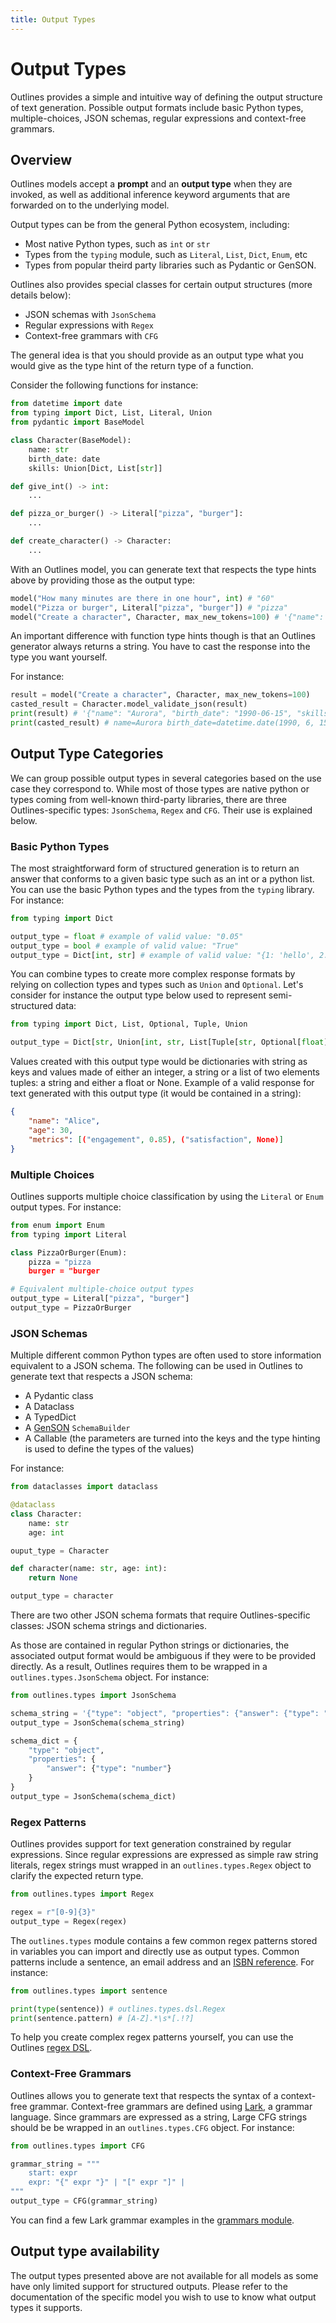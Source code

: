 ```yaml
---
title: Output Types
---
```


# Output Types

Outlines provides a simple and intuitive way of defining the output structure of text generation. Possible output formats include basic Python types, multiple-choices, JSON schemas, regular expressions and context-free grammars.

## Overview

Outlines models accept a __prompt__ and an __output type__ when they are invoked, as well as additional inference keyword arguments that are forwarded on to the underlying model.

Output types can be from the general Python ecosystem, including:
- Most native Python types, such as `int` or `str`
- Types from the `typing` module, such as `Literal`, `List`, `Dict`, `Enum`, etc
- Types from popular theird party libraries such as Pydantic or GenSON.

Outlines also provides special classes for certain output structures (more details below):
- JSON schemas with `JsonSchema`
- Regular expressions with `Regex`
- Context-free grammars with `CFG`

The general idea is that you should provide as an output type what you would give as the type hint of the return type of a function.

Consider the following functions for instance:

```python
from datetime import date
from typing import Dict, List, Literal, Union
from pydantic import BaseModel

class Character(BaseModel):
    name: str
    birth_date: date
    skills: Union[Dict, List[str]]

def give_int() -> int:
    ...

def pizza_or_burger() -> Literal["pizza", "burger"]:
    ...

def create_character() -> Character:
    ...
```

With an Outlines model, you can generate text that respects the type hints above by providing those as the output type:

```python
model("How many minutes are there in one hour", int) # "60"
model("Pizza or burger", Literal["pizza", "burger"]) # "pizza"
model("Create a character", Character, max_new_tokens=100) # '{"name": "James", "birth_date": "1980-05-10)", "skills": ["archery", "negotiation"]}'
```

An important difference with function type hints though is that an Outlines generator always returns a string.
You have to cast the response into the type you want yourself.

For instance:

```python
result = model("Create a character", Character, max_new_tokens=100)
casted_result = Character.model_validate_json(result)
print(result) # '{"name": "Aurora", "birth_date": "1990-06-15", "skills": ["Stealth", "Diplomacy"]}'
print(casted_result) # name=Aurora birth_date=datetime.date(1990, 6, 15) skills=['Stealth', 'Diplomacy']
```

## Output Type Categories

We can group possible output types in several categories based on the use case they correspond to. While most of those types are native python or types coming from well-known third-party libraries, there are three Outlines-specific types: `JsonSchema`, `Regex` and `CFG`. Their use is explained below.

### Basic Python Types

The most straightforward form of structured generation is to return an answer that conforms to a given basic type such as an int or a python list. You can use the basic Python types and the types from the `typing` library. For instance:

```python
from typing import Dict

output_type = float # example of valid value: "0.05"
output_type = bool # example of valid value: "True"
output_type = Dict[int, str] # example of valid value: "{1: 'hello', 2: 'there'}"
```

You can combine types to create more complex response formats by relying on collection types and types such as `Union` and `Optional`. Let's consider for instance the output type below used to represent semi-structured data:

```python
from typing import Dict, List, Optional, Tuple, Union

output_type = Dict[str, Union[int, str, List[Tuple[str, Optional[float]]]]]
```

Values created with this output type would be dictionaries with string as keys and values made of either an integer, a string or a list of two elements tuples: a string and either a float or None. Example of a valid response for text generated with this output type (it would be contained in a string):

```json
{
    "name": "Alice",
    "age": 30,
    "metrics": [("engagement", 0.85), ("satisfaction", None)]
}
```

### Multiple Choices

Outlines supports multiple choice classification by using the `Literal` or `Enum` output types. For instance:

```python
from enum import Enum
from typing import Literal

class PizzaOrBurger(Enum):
    pizza = "pizza
    burger = "burger

# Equivalent multiple-choice output types
output_type = Literal["pizza", "burger"]
output_type = PizzaOrBurger
```

### JSON Schemas

Multiple different common Python types are often used to store information equivalent to a JSON schema. The following can be used in Outlines to generate text that respects a JSON schema:

- A Pydantic class
- A Dataclass
- A TypedDict
- A [GenSON](https://github.com/wolverdude/GenSON) `SchemaBuilder`
- A Callable (the parameters are turned into the keys and the type hinting is used to define the types of the values)

For instance:

```python
from dataclasses import dataclass

@dataclass
class Character:
    name: str
    age: int

ouput_type = Character

def character(name: str, age: int):
    return None

output_type = character
```

There are two other JSON schema formats that require Outlines-specific classes: JSON schema strings and dictionaries.

As those are contained in regular Python strings or dictionaries, the associated output format would be ambiguous if they were to be provided directly. As a result, Outlines requires them to be wrapped in a `outlines.types.JsonSchema` object. For instance:

```python
from outlines.types import JsonSchema

schema_string = '{"type": "object", "properties": {"answer": {"type": "number"}}}'
output_type = JsonSchema(schema_string)

schema_dict = {
    "type": "object",
    "properties": {
        "answer": {"type": "number"}
    }
}
output_type = JsonSchema(schema_dict)
```

### Regex Patterns

Outlines provides support for text generation constrained by regular expressions. Since regular expressions are expressed as simple raw string literals, regex strings must wrapped in an `outlines.types.Regex` object to clarify the expected return type.

```python
from outlines.types import Regex

regex = r"[0-9]{3}"
output_type = Regex(regex)
```

The `outlines.types` module contains a few common regex patterns stored in variables you can import and directly use as output types. Common patterns include a sentence, an email address and an [ISBN reference](https://en.wikipedia.org/wiki/ISBN). For instance:

```python
from outlines.types import sentence

print(type(sentence)) # outlines.types.dsl.Regex
print(sentence.pattern) # [A-Z].*\s*[.!?]
```

To help you create complex regex patterns yourself, you can use the Outlines [regex DSL](../../utility/regex_dsl).

### Context-Free Grammars

Outlines allows you to generate text that respects the syntax of a context-free grammar. Context-free grammars are defined using [Lark](https://lark-parser.readthedocs.io/en/latest/index.html), a grammar language. Since grammars are expressed as a string, Large CFG strings should be be wrapped in an `outlines.types.CFG` object. For instance:

```python
from outlines.types import CFG

grammar_string = """
    start: expr
    expr: "{" expr "}" | "[" expr "]" |
"""
output_type = CFG(grammar_string)
```

You can find a few Lark grammar examples in the [grammars module](../../api_reference/grammars.md).

## Output type availability

The output types presented above are not available for all models as some have only limited support for structured outputs. Please refer to the documentation of the specific model you wish to use to know what output types it supports.
